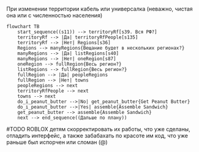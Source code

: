 При изменении территории кабель или универсалка (неважно, чистая она или с численностью населения)
```mermaid
flowchart TB
    start_sequence((s11)) --> territoryRf[s39. Вся РФ?]
    territoryRf --> |Да| territoryRfPeople[s135]
    territoryRf --> |Нет| Regions[s36]
    Regions --> manyRegions{Вещание будет в нескольких регионах?}
    manyRegions --> |Да| listRegions[s40]
    manyRegions --> |Нет| oneRegion[s87]
    oneRegion --> fullRegion{Весь регион?}
    listRegions --> fullRegion{Весь регион?}
    fullRegion --> |Да| peopleRegions
    fullRegion --> |Нет| towns
    peopleRegions --> next
    territoryRfPeople --> next
    towns --> next
    do_i_peanut_butter -->|No| get_peanut_butter{Get Peanut Butter}
    do_i_peanut_butter -->|Yes| assemble{Assemble Sandwich}
    get_peanut_butter --> assemble{Assemble Sandwich}
    next --> end_sequence((Дальше по плану))
```


#TODO ROBLOX детям скорректировать их работы, что уже сделаны, отладить интерфейс, а также забабахать по красоте им код, что уже раньше был испорчен или сломан (@)